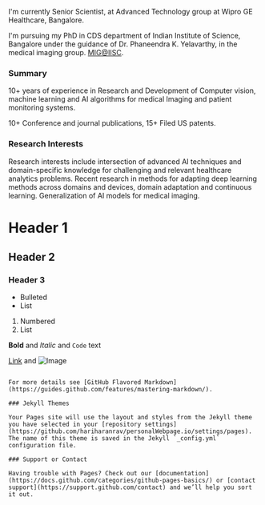 I'm currently Senior Scientist, at Advanced Technology group at Wipro GE Healthcare, Bangalore. 

I'm  pursuing my PhD in CDS department of Indian Institute of Science, Bangalore under the guidance of Dr. Phaneendra K. Yelavarthy, in the medical imaging group. [MIG@IISC](http://cds.iisc.ac.in/faculty/phani/MIG/index.html#:~:text=Medical%20Imaging%20Group%20(MIG)%20is,medical%20image%20computing%20and%20analysis.).
### Summary

10+ years of experience in Research and Development of Computer vision, machine 
learning and AI algorithms for medical Imaging and patient monitoring systems. 

10+ Conference and journal publications, 15+ Filed US patents. 

### Research Interests
Research interests include intersection of advanced AI techniques and domain-specific 
knowledge for challenging and relevant healthcare analytics problems. Recent research in 
methods for adapting deep learning methods across domains and devices, domain adaptation 
and continuous learning. Generalization of AI models for medical imaging.


# Header 1
## Header 2
### Header 3

- Bulleted
- List

1. Numbered
2. List

**Bold** and _Italic_ and `Code` text

[Link](url) and ![Image](src)
```

For more details see [GitHub Flavored Markdown](https://guides.github.com/features/mastering-markdown/).

### Jekyll Themes

Your Pages site will use the layout and styles from the Jekyll theme you have selected in your [repository settings](https://github.com/hariharanrav/personalWebpage.io/settings/pages). The name of this theme is saved in the Jekyll `_config.yml` configuration file.

### Support or Contact

Having trouble with Pages? Check out our [documentation](https://docs.github.com/categories/github-pages-basics/) or [contact support](https://support.github.com/contact) and we’ll help you sort it out.

